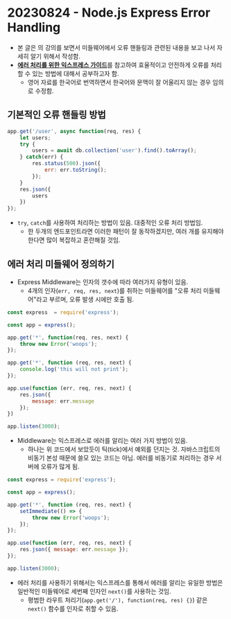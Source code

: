 # 20230824 - Node.js Express Error Handling

- 본 글은 []()의 강의를 보면서 미들웨어에서 오류 핸들링과 관련된 내용을 보고 나서 자세히 알기 위해서 작성함.
- [**에러 처리를 위한 익스프레스 가이드**](https://jeonghwan-kim.github.io/node/2017/08/17/express-error-handling.html)를 참고하여 효율적이고 안전하게 오류를 처리할 수 있는 방법에 대해서 공부하고자 함.
	- 영어 자료를 한국어로 번역하면서 한국어와 문맥이 잘 어울리지 않는 경우 임의로 수정함.

## 기본적인 오류 핸들링 방법
```js
app.get('/user', async function(req, res) {
	let users;
	try {
		users = await db.collection('user').find().toArray();
	} catch(err) {
		res.status(500).json({
			err: err.toString();
		});
	}
	res.json({
		users
	})
});
```

- `try`, `catch`를 사용하여 처리하는 방법이 있음. 대중적인 오류 처리 방법임.
	- 한 두개의 엔드포인트라면 이러한 패턴이 잘 동작하겠지만, 여러 개를 유지해야한다면 많이 복잡하고 혼란해질 것임.

## 에러 처리 미들웨어 정의하기
- Express Middleware는 인자의 갯수에 따라 여러가지 유형이 있음.
	- 4개의 인자(`err, req, res, next`)를 취하는 미들웨어를 "오류 처리 미들웨어"라고 부르며, 오류 발생 시에만 호출 됨.

```js
const express  = require('express');

const app = express();

app.get('*', function(req, res, next) {
	throw new Error('woops');
});

app.get('*', function (req, res, next) {
	console.log('this will not print');
});

app.use(function (err, req, res, next) {
	res.json({
		message: err.message
	});
})

app.listen(3000);
```

- Middleware는 익스프레스로 에러를 알리는 여러 가지 방법이 있음.
	- 하나는 위 코드에서 보았듯이 틱(tick)에서 예외를 던지는 것. 자바스크립트의 비동기 본성 때문에 쓸모 있는 코드는 아님. 에러를 비동기로 처리하는 경우 서버에 오류가 많게 됨.

```js
const express = require('express');

const app = express();

app.get('*', function (req, res, next) {
	setImmediate(() => {
		throw new Error('woops');
	});
});

app.use(function (err, req, res, next) {
	res.json({ message: err.message });
});

app.listen(3000);
```
- 에러 처리를 사용하기 위해서는 익스프레스를 통해서 에러를 알리는 유일한 방법은 일반적인 미들웨어로 세번째 인자인 `next()`를 사용하는 것임.
	- 평범한 라우트 처리기(`app.get('/'), function(req, res) {}`) 같은 `next()` 함수를 인자로 취할 수 있음.
